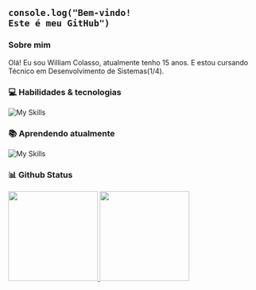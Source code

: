 ## <code>console.log("Bem-vindo! Este é meu GitHub")</code>

### Sobre mim
Olá! Eu sou William Colasso, atualmente tenho 15 anos. E estou cursando Técnico em Desenvolvimento de Sistemas(1/4).

### 💻 Habilidades & tecnologias

![My Skills](https://skillicons.dev/icons?i=vscode,discord,github,ps,ai,svg,git,css,js,html&theme=dark)


### 📚 Aprendendo atualmente

 ![My Skills](https://skillicons.dev/icons?i=arch,arduino&theme=dark)

### 📊 Github Status
<table>
  <a href="https://github.com/William-Colasso">
  <img height="180em" src="https://github-readme-stats.vercel.app/api?username=William-Colasso&show_icons=true&theme=transparent&include_all_commits=true&count_private=false&hide_border=false"/>
  <img height="180em" src="https://github-readme-stats.vercel.app/api/top-langs/?username=William-Colasso&layout=compact&langs_count=6&theme=transparent&hide_border=false"/>
</table>


